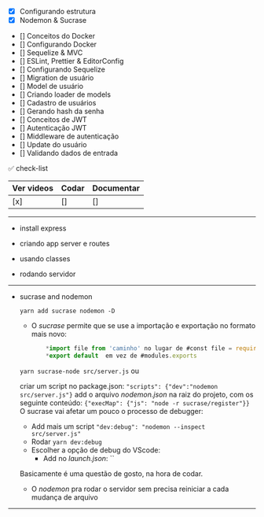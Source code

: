 - [x] Configurando estrutura            
- [x] Nodemon & Sucrase                 
- [] Conceitos do Docker                
- [] Configurando Docker                 
- [] Sequelize & MVC                   
- [] ESLint, Prettier & EditorConfig   
- [] Configurando Sequelize            
- [] Migration de usuário              
- []  Model de usuário                 
- []  Criando loader de models         
- []  Cadastro de usuários             
- []  Gerando hash da senha            
- []  Conceitos de JWT                 
- []  Autenticação JWT                 
- []  Middleware de autenticação       
- []  Update do usuário                
- []  Validando dados de entrada       

:white_check_mark: check-list 

Ver videos | Codar | Documentar
-----------|-------|-----------
  [x]      |  []   |    []

---
- install express

- criando app server e routes

- usando classes 

- rodando servidor

---
- sucrase and nodemon

  `yarn add sucrase nodemon -D`
  
  - O *sucrase* permite que se use a importação e exportação no formato mais novo:
  
    ```js 
        *import file from 'caminho' no lugar de #const file = require('caminho')
        *export default  em vez de #modules.exports 
    ```
  `yarn sucrase-node src/server.js` ou 
  
  criar um script no package.json: 
  `"scripts": {"dev":"nodemon src/server.js"}` 
  add o arquivo *nodemon.json* na raiz do projeto, com os seguinte conteúdo:
  `{"execMap": {"js": "node -r sucrase/register"}}`
  O sucrase vai afetar um pouco o processo de debugger:
  - Add mais um script `"dev:debug": "nodemon --inspect src/server.js"`
  - Rodar `yarn dev:debug`
  - Escolher a opção de debug do VScode:
    - Add no *launch.json*: ``

  Basicamente é uma questão de gosto, na hora de codar. 

  - O *nodemon* pra rodar o servidor sem precisa reiniciar a cada mudança de arquivo

---
